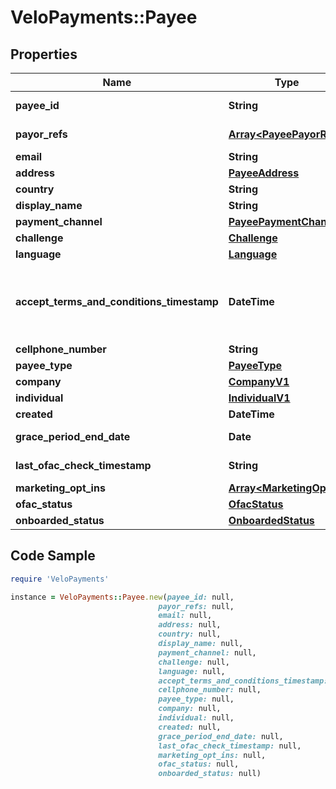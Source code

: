 # VeloPayments::Payee

## Properties

Name | Type | Description | Notes
------------ | ------------- | ------------- | -------------
**payee_id** | **String** |  | [optional] [readonly] 
**payor_refs** | [**Array&lt;PayeePayorRef&gt;**](PayeePayorRef.md) |  | [optional] [readonly] 
**email** | **String** |  | [optional] 
**address** | [**PayeeAddress**](PayeeAddress.md) |  | [optional] 
**country** | **String** |  | [optional] 
**display_name** | **String** |  | [optional] 
**payment_channel** | [**PayeePaymentChannel**](PayeePaymentChannel.md) |  | [optional] 
**challenge** | [**Challenge**](Challenge.md) |  | [optional] 
**language** | [**Language**](Language.md) |  | [optional] 
**accept_terms_and_conditions_timestamp** | **DateTime** | The timestamp when the payee last accepted T&amp;Cs | [optional] [readonly] 
**cellphone_number** | **String** |  | [optional] 
**payee_type** | [**PayeeType**](PayeeType.md) |  | [optional] 
**company** | [**CompanyV1**](CompanyV1.md) |  | [optional] 
**individual** | [**IndividualV1**](IndividualV1.md) |  | [optional] 
**created** | **DateTime** |  | [optional] 
**grace_period_end_date** | **Date** |  | [optional] [readonly] 
**last_ofac_check_timestamp** | **String** |  | [optional] [readonly] 
**marketing_opt_ins** | [**Array&lt;MarketingOptIn&gt;**](MarketingOptIn.md) |  | [optional] 
**ofac_status** | [**OfacStatus**](OfacStatus.md) |  | [optional] 
**onboarded_status** | [**OnboardedStatus**](OnboardedStatus.md) |  | [optional] 

## Code Sample

```ruby
require 'VeloPayments'

instance = VeloPayments::Payee.new(payee_id: null,
                                 payor_refs: null,
                                 email: null,
                                 address: null,
                                 country: null,
                                 display_name: null,
                                 payment_channel: null,
                                 challenge: null,
                                 language: null,
                                 accept_terms_and_conditions_timestamp: null,
                                 cellphone_number: null,
                                 payee_type: null,
                                 company: null,
                                 individual: null,
                                 created: null,
                                 grace_period_end_date: null,
                                 last_ofac_check_timestamp: null,
                                 marketing_opt_ins: null,
                                 ofac_status: null,
                                 onboarded_status: null)
```


